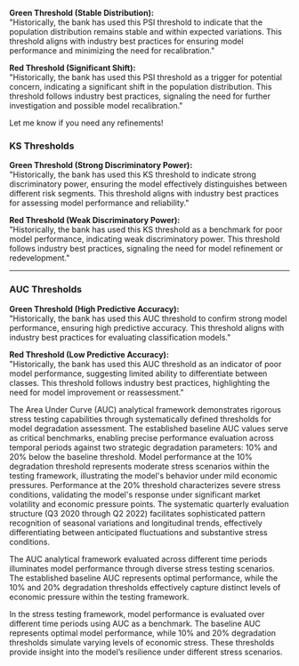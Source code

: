 **Green Threshold (Stable Distribution):**  
"Historically, the bank has used this PSI threshold to indicate that the population distribution remains stable and within expected variations. This threshold aligns with industry best practices for ensuring model performance and minimizing the need for recalibration."  

**Red Threshold (Significant Shift):**  
"Historically, the bank has used this PSI threshold as a trigger for potential concern, indicating a significant shift in the population distribution. This threshold follows industry best practices, signaling the need for further investigation and possible model recalibration."  

Let me know if you need any refinements!




### **KS Thresholds**  

**Green Threshold (Strong Discriminatory Power):**  
"Historically, the bank has used this KS threshold to indicate strong discriminatory power, ensuring the model effectively distinguishes between different risk segments. This threshold aligns with industry best practices for assessing model performance and reliability."  

**Red Threshold (Weak Discriminatory Power):**  
"Historically, the bank has used this KS threshold as a benchmark for poor model performance, indicating weak discriminatory power. This threshold follows industry best practices, signaling the need for model refinement or redevelopment."  

---  

### **AUC Thresholds**  

**Green Threshold (High Predictive Accuracy):**  
"Historically, the bank has used this AUC threshold to confirm strong model performance, ensuring high predictive accuracy. This threshold aligns with industry best practices for evaluating classification models."  

**Red Threshold (Low Predictive Accuracy):**  
"Historically, the bank has used this AUC threshold as an indicator of poor model performance, suggesting limited ability to differentiate between classes. This threshold follows industry best practices, highlighting the need for model improvement or reassessment."  





The Area Under Curve (AUC) analytical framework demonstrates rigorous stress testing capabilities through systematically defined thresholds for model degradation assessment. The established baseline AUC values serve as critical benchmarks, enabling precise performance evaluation across temporal periods against two strategic degradation parameters: 10% and 20% below the baseline threshold.
Model performance at the 10% degradation threshold represents moderate stress scenarios within the testing framework, illustrating the model's behavior under mild economic pressures. Performance at the 20% threshold characterizes severe stress conditions, validating the model's response under significant market volatility and economic pressure points.
The systematic quarterly evaluation structure (Q3 2020 through Q2 2022) facilitates sophisticated pattern recognition of seasonal variations and longitudinal trends, effectively differentiating between anticipated fluctuations and substantive stress conditions.


The AUC analytical framework evaluated across different time periods illuminates model performance through diverse stress testing scenarios. The established baseline AUC represents optimal performance, while the 10% and 20% degradation thresholds effectively capture distinct levels of economic pressure within the testing framework.





In the stress testing framework, model performance is evaluated over different time periods using AUC as a benchmark. The baseline AUC represents optimal model performance, while 10% and 20% degradation thresholds simulate varying levels of economic stress. These thresholds provide insight into the model’s resilience under different stress scenarios.
